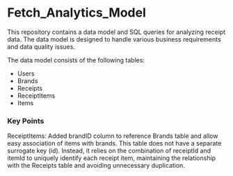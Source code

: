 # Fetch_Analytics_Model

This repository contains a data model and SQL queries for analyzing receipt data. The data model is designed to handle various business requirements and data quality issues.

The data model consists of the following tables:
* Users
* Brands
* Receipts
* ReceiptItems
* Items

### Key Points

ReceiptItems:
Added brandID column to reference Brands table and allow easy association of items with brands.
This table does not have a separate surrogate key (id). Instead, it relies on the combination of receiptId and itemId to uniquely identify each receipt item, maintaining the relationship with the Receipts table and avoiding unnecessary duplication.

